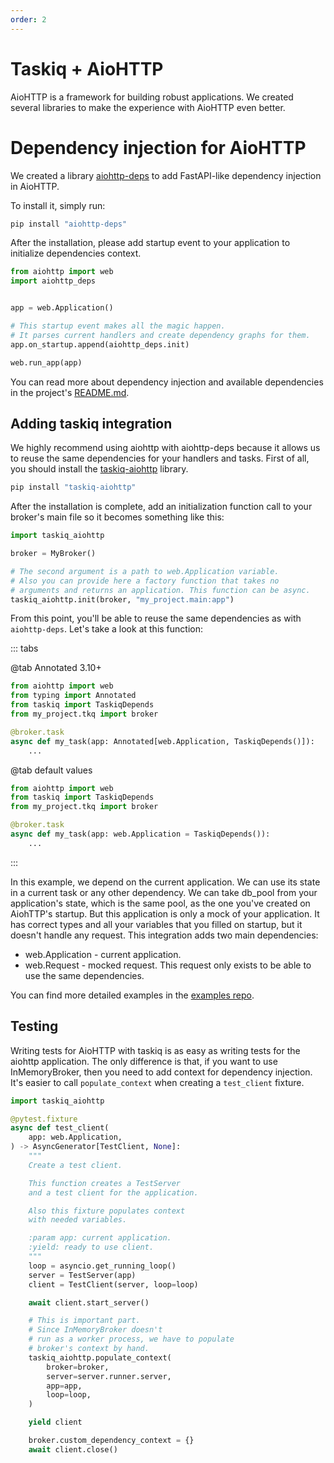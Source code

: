 ```yaml
---
order: 2
---
```


# Taskiq + AioHTTP

AioHTTP is a framework for building robust applications. We created several libraries to make the experience with AioHTTP even better.

# Dependency injection for AioHTTP

We created a library [aiohttp-deps](https://pypi.org/project/aiohttp-deps/) to add FastAPI-like dependency injection in AioHTTP.

To install it, simply run:

```python
pip install "aiohttp-deps"
```

After the installation, please add startup event to your application to initialize dependencies context.

```python
from aiohttp import web
import aiohttp_deps


app = web.Application()

# This startup event makes all the magic happen.
# It parses current handlers and create dependency graphs for them.
app.on_startup.append(aiohttp_deps.init)

web.run_app(app)
```

You can read more about dependency injection and available dependencies in the project's [README.md](https://github.com/taskiq-python/aiohttp-deps).



## Adding taskiq integration

We highly recommend using aiohttp with aiohttp-deps because it allows us to reuse the same dependencies for your handlers and tasks. First of all, you should install the [taskiq-aiohttp](https://pypi.org/project/taskiq-aiohttp/) library.

```python
pip install "taskiq-aiohttp"
```

After the installation is complete, add an initialization function call to your broker's main file so it becomes something like this:

```python
import taskiq_aiohttp

broker = MyBroker()

# The second argument is a path to web.Application variable.
# Also you can provide here a factory function that takes no
# arguments and returns an application. This function can be async.
taskiq_aiohttp.init(broker, "my_project.main:app")
```

From this point, you'll be able to reuse the same dependencies as with `aiohttp-deps`.
Let's take a look at this function:

::: tabs

@tab Annotated 3.10+

```python
from aiohttp import web
from typing import Annotated
from taskiq import TaskiqDepends
from my_project.tkq import broker

@broker.task
async def my_task(app: Annotated[web.Application, TaskiqDepends()]):
    ...

```

@tab default values

```python
from aiohttp import web
from taskiq import TaskiqDepends
from my_project.tkq import broker

@broker.task
async def my_task(app: web.Application = TaskiqDepends()):
    ...

```

:::

In this example, we depend on the current application. We can use its state in a current task or any other dependency. We can take db_pool from your application's state, which is the same pool, as the one you've created on AiohTTP's startup.
But this application is only a mock of your application. It has correct types and all your variables that you filled on startup, but it doesn't handle any request.
This integration adds two main dependencies:
* web.Application - current application.
* web.Request - mocked request. This request only exists to be able to use the same dependencies.

You can find more detailed examples in the [examples repo](https://github.com/taskiq-python/examples).

## Testing

Writing tests for AioHTTP with taskiq is as easy as writing tests for the aiohttp application. The only difference is that, if you want to use InMemoryBroker, then you need to add context for dependency injection. It's easier to call `populate_context` when creating a `test_client` fixture.

```python
import taskiq_aiohttp

@pytest.fixture
async def test_client(
    app: web.Application,
) -> AsyncGenerator[TestClient, None]:
    """
    Create a test client.

    This function creates a TestServer
    and a test client for the application.

    Also this fixture populates context
    with needed variables.

    :param app: current application.
    :yield: ready to use client.
    """
    loop = asyncio.get_running_loop()
    server = TestServer(app)
    client = TestClient(server, loop=loop)

    await client.start_server()

    # This is important part.
    # Since InMemoryBroker doesn't
    # run as a worker process, we have to populate
    # broker's context by hand.
    taskiq_aiohttp.populate_context(
        broker=broker,
        server=server.runner.server,
        app=app,
        loop=loop,
    )

    yield client

    broker.custom_dependency_context = {}
    await client.close()
```
